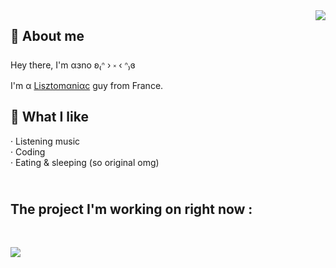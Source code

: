 <img align="right" src="https://lanyard-profile-readme.vercel.app/api/916799876677926982?bg=18191c"/>

<h2 align="left">
    🧠 About me
</h2>

<p align="left">
    Hey there, I'm αɜno ʚ₍ᐢ › ༝ ‹ ᐢ₎ɞ<br>
    I'm α <a href="https://github.com/aenoo/aenoo/blob/main/def.md">Lisztomαniαc</a> guy from France.<br>
</p>

<h2 align="left">
    🧸 What I like
</h2>

<p align="left">
    · Listening music<br>
    · Coding<br>
    · Eating & sleeping (so original omg)
</p>

<h2>
    <br>The project I'm working on right now :
</h2><br>

<a href="https://github.com/aenoo/Discordicons"><img align="left" src="https://github-readme-stats.vercel.app/api/pin/?username=aenoo&repo=Discordicons&title_color=fff&text_color=b9bbbe&icon_color=b9bbbe&border_color=18191c&bg_color=18191c&border_radius=10px"/></a>
